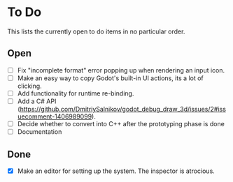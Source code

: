 # To Do

This lists the currently open to do items in no particular order.

## Open
- [ ] Fix "incomplete format" error popping up when rendering an input icon.
- [ ] Make an easy way to copy Godot's built-in UI actions, its a lot of clicking.
- [ ] Add functionality for runtime re-binding.
- [ ] Add a C# API (https://github.com/DmitriySalnikov/godot_debug_draw_3d/issues/2#issuecomment-1406989099).
- [ ] Decide whether to convert into C++ after the prototyping phase is done
- [ ] Documentation

## Done
- [x] Make an editor for setting up the system. The inspector is atrocious.
